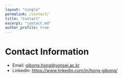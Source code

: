 ```yaml
---
layout: "single"
permalink: /contact/
title: "Contact"
excerpt: "contact.md"
author_profile: true
---
```


# Contact Information

- Email: [gibong.hong@yonsei.ac.kr](mailto:gibong.hong@yonsei.ac.kr)
- LinkedIn: https://www.linkedin.com/in/hong-gibong/